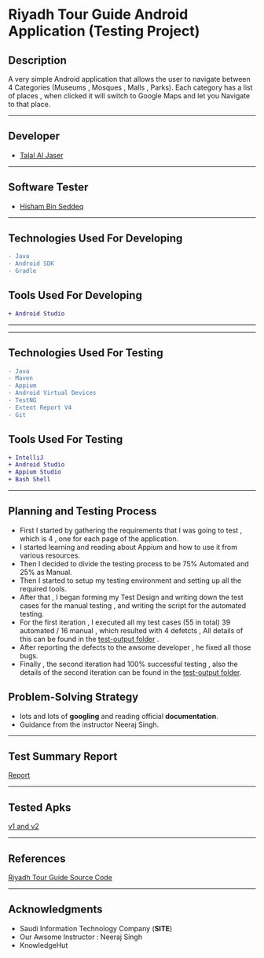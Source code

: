 # Riyadh Tour Guide Android Application (Testing Project)

## Description

A very simple Android application that allows the user to navigate between 4 Categories (Museums , Mosques , Malls , Parks). Each category has a list of places , when clicked it will switch to Google Maps and let you Navigate to that place.

---

## Developer

- [Talal Al Jaser](https://github.com/tojasser)

---

## Software Tester

- [Hisham Bin Seddeq](https://github.com/HishamBS)

---

## Technologies Used For Developing

```diff
- Java
- Android SDK
- Gradle

```

## Tools Used For Developing

```diff
+ Android Studio
```
---

---

## Technologies Used For Testing

```diff
- Java
- Maven
- Appium
- Android Virtual Devices
- TestNG
- Extent Report V4
- Git

```

## Tools Used For Testing

```diff
+ IntelliJ 
+ Android Studio
+ Appium Studio
+ Bash Shell

```
---

## Planning and Testing Process
- First I started by gathering the requirements that I was going to test , which is 4 , one for each page of the application.
- I started learning and reading about Appium and how to use it from various resources.
- Then I decided to divide the testing process to be 75% Automated and 25% as Manual.
- Then I started to setup my testing environment and setting up all the required tools.
- After that , I began forming my Test Design and writing down the test cases for the manual testing , and writing the script for the automated testing.
- For the first iteration ,  I executed all my test cases (55 in total) 39 automated / 16 manual , which resulted with 4 defetcts , All details of this can be found in the [test-output folder](./test-output) .
- After reporting the defects to the awsome developer , he fixed all those bugs.
- Finally , the second iteration had 100% successful testing , also the details of the second iteration can be found in the [test-output folder](./test-output).

## Problem-Solving Strategy

- lots and lots of **googling** and reading official **documentation**.
- Guidance from the instructor Neeraj Singh.

---

## Test Summary Report
[Report](https://hishambs.github.io/Ryiadh-Tour-Android-Automoation-Test/)

---

## Tested Apks 
[v1 and v2 ](./apks)

---



## References 


[Riyadh Tour Guide Source Code](https://github.com/tojasser/RiyadhTourGuide)


--- 


## Acknowledgments

- Saudi Information Technology Company (**SITE**)
- Our Awsome Instructor : Neeraj Singh
- KnowledgeHut
